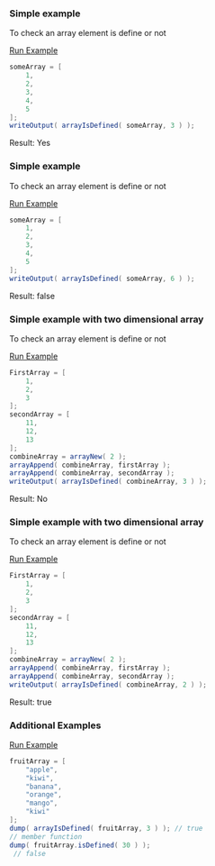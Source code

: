 ### Simple example

To check an array element is define or not

<a href="https://try.boxlang.io/?code=eJwrzs9NdSwqSqxUsFWIVuDiNNTh4jQCYmMgNgFiU65Ya67yosySVP%2FSkoLSEg2FRJBqz2KX1LTMvNQUDYVimAk6CsYKmgqa1lwAtkgXRQ%3D%3D" target="_blank">Run Example</a>

```java
someArray = [ 
	1,
	2,
	3,
	4,
	5
];
writeOutput( arrayIsDefined( someArray, 3 ) );

```

Result: Yes

### Simple example

To check an array element is define or not

<a href="https://try.boxlang.io/?code=eJwrzs9NdSwqSqxUsFWIVuDiNNTh4jQCYmMgNgFiU65Ya67yosySVP%2FSkoLSEg2FRJBqz2KX1LTMvNQUDYVimAk6CmYKmgqa1lwAtl0XSA%3D%3D" target="_blank">Run Example</a>

```java
someArray = [ 
	1,
	2,
	3,
	4,
	5
];
writeOutput( arrayIsDefined( someArray, 6 ) );

```

Result: false

### Simple example with two dimensional array

To check an array element is define or not

<a href="https://try.boxlang.io/?code=eJxzyywqLnEsKkqsVLBViFbg4jTU4eI0AmJjrlhrruLU5Py8FLg0UBYkbQiSNwQrSM7PTcrMS4WpSATRfqnlGgpGCprWXGCuY0FBal6KhgKyUh2FNIS9%2BBUiOwGosrwosyTVv7SkoLREA2KdZ7FLahpQPYZOYwVNkA4AntpGyg%3D%3D" target="_blank">Run Example</a>

```java
FirstArray = [ 
	1,
	2,
	3
];
secondArray = [
	11,
	12,
	13
];
combineArray = arrayNew( 2 );
arrayAppend( combineArray, firstArray );
arrayAppend( combineArray, secondArray );
writeOutput( arrayIsDefined( combineArray, 3 ) );

```

Result: No

### Simple example with two dimensional array

To check an array element is define or not

<a href="https://try.boxlang.io/?code=eJxzyywqLnEsKkqsVLBViFbg4jTU4eI0AmJjrlhrruLU5Py8FLg0UBYkbQiSNwQrSM7PTcrMS4WpSATRfqnlGgpGCprWXGCuY0FBal6KhgKyUh2FNIS9%2BBUiOwGosrwosyTVv7SkoLREA2KdZ7FLahpQPYZOoBNAOgCe00bJ" target="_blank">Run Example</a>

```java
FirstArray = [ 
	1,
	2,
	3
];
secondArray = [
	11,
	12,
	13
];
combineArray = arrayNew( 2 );
arrayAppend( combineArray, firstArray );
arrayAppend( combineArray, secondArray );
writeOutput( arrayIsDefined( combineArray, 2 ) );

```

Result: true

### Additional Examples

<a href="https://try.boxlang.io/?code=eJxFjcEKwjAMhs%2FmKcJOGwwn7Dg8CF58BvGQuVSCa1eyFvHt7apYcsgHf74%2FRqOEkyq98YhXhF1F3s9ctYme8pIMI7k0GRcl9%2FjGNtFSDuE2wBStr5G2ust6ZiOOpxrN%2F0eLPTbYDNh1GDQypG3ZjqxoorsHWdyvozh7KU39Ieuw%2BYbmleEDVd85ZQ%3D%3D" target="_blank">Run Example</a>

```java
fruitArray = [ 
	"apple",
	"kiwi",
	"banana",
	"orange",
	"mango",
	"kiwi"
];
dump( arrayIsDefined( fruitArray, 3 ) ); // true
// member function
dump( fruitArray.isDefined( 30 ) );
 // false

```


